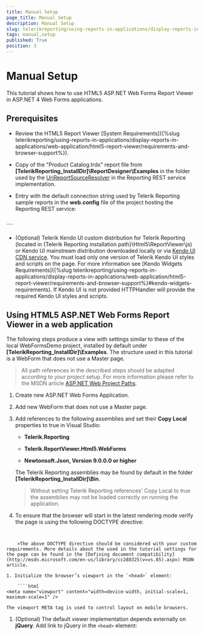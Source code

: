 ```yaml
---
title: Manual Setup
page_title: Manual Setup 
description: Manual Setup
slug: telerikreporting/using-reports-in-applications/display-reports-in-applications/web-application/html5-asp.net-web-forms-report-viewer/manual-setup
tags: manual,setup
published: True
position: 3
---
```


# Manual Setup

This tutorial shows how to use HTML5 ASP.NET Web Forms Report Viewer in ASP.NET 4 Web Forms applications. 

## Prerequisites

* Review the HTML5 Report Viewer [System Requirements]({%slug telerikreporting/using-reports-in-applications/display-reports-in-applications/web-application/html5-report-viewer/requirements-and-browser-support%}). 

* Copy of the "Product Catalog.trdx" report file from __[TelerikReporting_InstallDir]\ReportDesigner\Examples__ in the folder used by the  [UriReportSourceResolver](/reporting/api/Telerik.Reporting.Services.UriReportSourceResolver) in the Reporting REST service implementation. 

* Entry with the default connection string used by Telerik Reporting sample reports in the __web.config__ file of the project hosting the Reporting REST service: 
    
    ````xml
<connectionStrings>
		<add name="Telerik.Reporting.Examples.CSharp.Properties.Settings.TelerikConnectionString"
				   connectionString="Data Source=(local);Initial Catalog=AdventureWorks;Integrated Security=SSPI"
				   providerName="System.Data.SqlClient" />
	</connectionStrings>
````

* (Optional) Telerik Kendo UI custom distribution for Telerik Reporting (located in {Telerik Reporting installation path}\Html5\ReportViewer\js) or Kendo UI mainstream distribution downloaded locally or via [Kendo UI CDN service](http://docs.telerik.com/kendo-ui/install/cdn). You must load only one version of Telerik Kendo UI styles and scripts on the page. For more information see [Kendo Widgets Requirements]({%slug telerikreporting/using-reports-in-applications/display-reports-in-applications/web-application/html5-report-viewer/requirements-and-browser-support%}#kendo-widgets-requirements). If Kendo UI is not provided HTTPHandler will provide the required Kendo UI styles and scripts. 

## Using HTML5 ASP.NET Web Forms Report Viewer in a web application

The following steps produce a view with settings similar to these of the local WebFormsDemo project, installed by default under __[TelerikReporting_InstallDir]\Examples__. The structure used in this tutorial is a WebForm that does not use a Master page. 

> All path references in the described steps should be adapted according to your project setup. For more information please refer to the MSDN article [ASP.NET Web Project Paths](http://msdn.microsoft.com/en-us/library/ms178116.aspx). 

1. Create new ASP.NET Web Forms Application.

1. Add new WebForm that does not use a Master page.

1. Add references to the following assemblies and set their __Copy Local__ properties to true in Visual Studio: 

   + __Telerik.Reporting__ 

   + __Telerik.ReportViewer.Html5.WebForms__ 

   + __Newtonsoft.Json, Version 9.0.0.0 or higher__ 
   
   The Telerik Reporting assemblies may be found by default in the folder __[TelerikReporting_InstallDir]\Bin__. 

   >Without setting Telerik Reporting references' Copy Local to true the assemblies may not be loaded correctly on running the application.

1. To ensure that the browser will start in the latest rendering mode verify the page is using the following DOCTYPE directive: 
    
    ````html
<!DOCTYPE html>
````

    >The above DOCTYPE directive should be considered with your custom requirements. More details about the used in the tutorial settings for the page can be found in the [Defining document compatibility](http://msdn.microsoft.com/en-us/library/cc288325(v=vs.85).aspx) MSDN article. 

1. Initialize the browser’s viewport in the `<head>` element: 
    
    ````html
<meta name="viewport" content="width=device-width, initial-scale=1, maximum-scale=1" />
````

    The viewport META tag is used to control layout on mobile browsers. 

1. (Optional) The default viewer implementation depends externally on __jQuery__. Add link to jQuery in the `<head>` element: 
    
    ````html
<script src="https://ajax.googleapis.com/ajax/libs/jquery/3.3.1/jquery.min.js" /script>
````

    >jQuery must be loaded only once on the page. Before adding jQuery, verify that it is not already loaded. 

1. (Optional) Add references to Telerik Kendo UI scripts and styles in the `<head>` element: 
    
    ````html
<!-- the required Kendo styles -->
	<link href="https://kendo.cdn.telerik.com/2022.1.301/styles/kendo.common.min.css" rel="stylesheet" />
	<link href="https://kendo.cdn.telerik.com/2022.1.301/styles/kendo.blueopal.min.css" rel="stylesheet" />
	<!--If Kendo CDN is prefered here are the required Kendo widgets and bundles
	The minimum required widgets:
	<script src="https://kendo.cdn.telerik.com/2022.1.301/js/kendo.core.min.js" /script>
	<script src="https://kendo.cdn.telerik.com/2022.1.301/js/kendo.data.odata.min.js" /script>
	<script src="https://kendo.cdn.telerik.com/2022.1.301/js/kendo.data.min.js" /script>
	<script src="https://kendo.cdn.telerik.com/2022.1.301/js/kendo.userevents.min.js" /script>
	<script src="https://kendo.cdn.telerik.com/2022.1.301/js/kendo.selectable.min.js" /script>
	<script src="https://kendo.cdn.telerik.com/2022.1.301/js/kendo.calendar.min.js" /script>
	<script src="https://kendo.cdn.telerik.com/2022.1.301/js/kendo.fx.min.js" /script>
	<script src="https://kendo.cdn.telerik.com/2022.1.301/js/kendo.draganddrop.min.js" /script>
	<script src="https://kendo.cdn.telerik.com/2022.1.301/js/kendo.mobile.scroller.min.js" /script>
	<script src="https://kendo.cdn.telerik.com/2022.1.301/js/kendo.virtuallist.min.js" /script>
	<script src="https://kendo.cdn.telerik.com/2022.1.301/js/kendo.popup.min.js" /script>
	<script src="https://kendo.cdn.telerik.com/2022.1.301/js/kendo.list.min.js" /script>
	<script src="https://kendo.cdn.telerik.com/2022.1.301/js/kendo.combobox.min.js" /script>
	<script src="https://kendo.cdn.telerik.com/2022.1.301/js/kendo.datepicker.min.js" /script>
	<script src="https://kendo.cdn.telerik.com/2022.1.301/js/kendo.resizable.min.js" /script>
	<script src="https://kendo.cdn.telerik.com/2022.1.301/js/kendo.dropdownlist.min.js" /script>
	<script src="https://kendo.cdn.telerik.com/2022.1.301/js/kendo.multiselect.min.js" /script>
	<script src="https://kendo.cdn.telerik.com/2022.1.301/js/kendo.splitter.min.js" /script>
	<script src="https://kendo.cdn.telerik.com/2022.1.301/js/kendo.window.min.js" /script>
	<script src="https://kendo.cdn.telerik.com/2022.1.301/js/kendo.color.min.js" /script>
	<script src="https://kendo.cdn.telerik.com/2022.1.301/js/kendo.slider.min.js" /script>
	<script src="https://kendo.cdn.telerik.com/2022.1.301/js/kendo.button.min.js" /script>
	<script src="https://kendo.cdn.telerik.com/2022.1.301/js/kendo.colorpicker.min.js" /script>
	<script src="https://kendo.cdn.telerik.com/2022.1.301/js/kendo.editor.min.js" /script>
	<script src="https://kendo.cdn.telerik.com/2022.1.301/js/kendo.listview.min.js" /script>
	<script src="https://kendo.cdn.telerik.com/2022.1.301/js/kendo.menu.min.js" /script>
	<script src="https://kendo.cdn.telerik.com/2022.1.301/js/kendo.panelbar.min.js" /script>
	<script src="https://kendo.cdn.telerik.com/2022.1.301/js/kendo.tooltip.min.js" /script>
	<script src="https://kendo.cdn.telerik.com/2022.1.301/js/kendo.treeview.min.js" /script>
	<script src="https://kendo.cdn.telerik.com/2022.1.301/js/kendo.touch.min.js" /script>
	Widgets bundles:
	kendo.all.min.js can be used as well instead of kendo.web.min.js and kendo.mobile.min.js
	<script src="https://kendo.cdn.telerik.com/2022.1.301/js/kendo.web.min.js" /script>
	kendo.mobile.min.js - optional, if gestures/touch support is required
	<script src="https://kendo.cdn.telerik.com/2022.1.301/js/kendo.mobile.min.js" /script>
	-->
````

1. Switch to the Design view of the Web Form and drag the viewer from Visual Studio Toolbox onto the designer surface. The ReportsController will be automatically added to your project, along with references to the required Telerik Reporting assemblies. 

1. Configure the HTML5 ASP.NET Web Forms Report Viewer ReportSource using Visual Studio Property Grid. For this you can use the "Product Catalog.trdp" report file (Prerequisites). 

    >If you use a UriReportSource, the Identifier must point to a TRDP/TRDX file's path that will be mapped to the folder used by the [UriReportSourceResolver](/reporting/api/Telerik.Reporting.Services.UriReportSourceResolver) in the Reporting REST service implementation. 

    >note Verify the modified settings are written in the markup. If not, the viewer will use the default settings visible in Visual Studio Property Grid. 

1. Set the viewer width and height.                 

1. (Optional) If you set the viewer's __Deferred__ to __true__, render the deferred initialization statement for the Report Viewer (remember that they must be rendered after jQuery): 
    
    ````xml
<telerik:DeferredScripts runat="server"></telerik:DeferredScripts>
````

1. Finally the WebForm should look like this (note that the Report Parameter 'CultureID' value will be modified as passed from the viewer): 
    
    ````html
<%@ Register TagPrefix="telerik" Assembly="Telerik.ReportViewer.Html5.WebForms" Namespace="Telerik.ReportViewer.Html5.WebForms" %>
	<!DOCTYPE html>
	<html xmlns="http://www.w3.org/1999/xhtml">
	<head runat="server">
		<title>Telerik HTML5 Web Forms Report Viewer Demo</title>
		<script src="https://ajax.googleapis.com/ajax/libs/jquery/3.3.1/jquery.min.js" /script>
		<link href="https://kendo.cdn.telerik.com/2022.1.301/styles/kendo.common.min.css" rel="stylesheet" />
		<link href="https://kendo.cdn.telerik.com/2022.1.301/styles/kendo.blueopal.min.css" rel="stylesheet" />
		<style>
			#reportViewer1
			{
				position: absolute;
				left: 5px;
				right: 5px;
				top: 5px;
				bottom: 5px;
				overflow: hidden;
				font-family: Verdana, Arial;
			}
		</style>
	</head>
	<body>
		<form runat="server">
			<telerik:ReportViewer
				ID="reportViewer1"
				ServiceUrl="/api/reports/"
				Deferred="true"
				runat="server">
			  <ReportSource Identifier="Product Catalog.trdp" IdentifierType="UriReportSource">
					<Parameters>
						<telerik:Parameter Name="CultureID" Value="fr" />
					</Parameters>
			  </ReportSource>
			</telerik:ReportViewer>
			<telerik:DeferredScripts runat="server"></telerik:DeferredScripts>
		</form>
	</body>
	</html>
````

